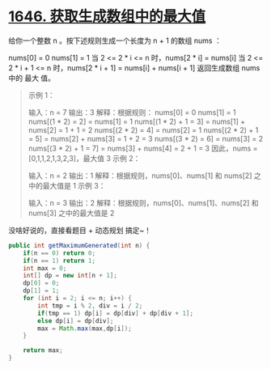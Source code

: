 # [1646. 获取生成数组中的最大值](https://leetcode.cn/problems/get-maximum-in-generated-array/)

给你一个整数 n 。按下述规则生成一个长度为 n + 1 的数组 nums ：

nums[0] = 0
nums[1] = 1
当 2 <= 2 * i <= n 时，nums[2 * i] = nums[i]
当 2 <= 2 * i + 1 <= n 时，nums[2 * i + 1] = nums[i] + nums[i + 1]
返回生成数组 nums 中的 最大 值。

> 示例 1：
>
> 输入：n = 7
> 输出：3
> 解释：根据规则：
>   nums[0] = 0
>   nums[1] = 1
>   nums[(1 * 2) = 2] = nums[1] = 1
>   nums[(1 * 2) + 1 = 3] = nums[1] + nums[2] = 1 + 1 = 2
>   nums[(2 * 2) = 4] = nums[2] = 1
>   nums[(2 * 2) + 1 = 5] = nums[2] + nums[3] = 1 + 2 = 3
>   nums[(3 * 2) = 6] = nums[3] = 2
>   nums[(3 * 2) + 1 = 7] = nums[3] + nums[4] = 2 + 1 = 3
> 因此，nums = [0,1,1,2,1,3,2,3]，最大值 3
> 示例 2：
>
> 输入：n = 2
> 输出：1
> 解释：根据规则，nums[0]、nums[1] 和 nums[2] 之中的最大值是 1
> 示例 3：
>
> 输入：n = 3
> 输出：2
> 解释：根据规则，nums[0]、nums[1]、nums[2] 和 nums[3] 之中的最大值是 2

没啥好说的，直接看题目 + 动态规划 搞定~！

```java
public int getMaximumGenerated(int n) {
    if(n == 0) return 0;
    if(n == 1) return 1;
    int max = 0;
    int[] dp = new int[n + 1];
    dp[0] = 0;
    dp[1] = 1;
    for (int i = 2; i <= n; i++) {
        int tmp = i % 2, div = i / 2;
        if(tmp == 1) dp[i] = dp[div] + dp[div + 1];
        else dp[i] = dp[div];
        max = Math.max(max,dp[i]);
    }

    return max;
}
```